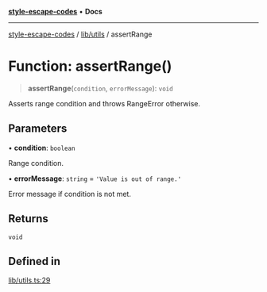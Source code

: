 [**style-escape-codes**](../../../README.md) • **Docs**

***

[style-escape-codes](../../../modules.md) / [lib/utils](../README.md) / assertRange

# Function: assertRange()

> **assertRange**(`condition`, `errorMessage`): `void`

Asserts range condition and throws RangeError otherwise.

## Parameters

• **condition**: `boolean`

Range condition.

• **errorMessage**: `string` = `'Value is out of range.'`

Error message if condition is not met.

## Returns

`void`

## Defined in

[lib/utils.ts:29](https://github.com/mastermind-0xff/style-escape-codes/blob/86f72e47c8a4169fb2601208e7c23c504221a7fb/src/lib/utils.ts#L29)
